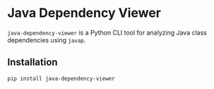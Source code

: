 # Java Dependency Viewer

`java-dependency-viewer` is a Python CLI tool for analyzing Java class dependencies using `javap`.

## Installation

```bash
pip install java-dependency-viewer
